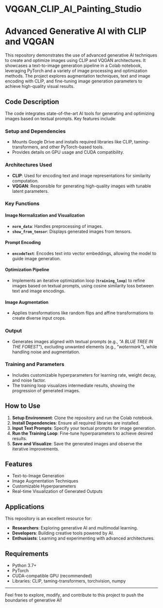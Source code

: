 # VQGAN_CLIP_AI_Painting_Studio

# Advanced Generative AI with CLIP and VQGAN

This repository demonstrates the use of advanced generative AI techniques to create and optimize images using CLIP and VQGAN architectures. It showcases a text-to-image generation pipeline in a Colab notebook, leveraging PyTorch and a variety of image processing and optimization methods. The project explores augmentation techniques, text and image encoding with CLIP, and fine-tuning image generation parameters to achieve high-quality visual results.

## Code Description

The code integrates state-of-the-art AI tools for generating and optimizing images based on textual prompts. Key features include:

### Setup and Dependencies
- Mounts Google Drive and installs required libraries like CLIP, taming-transformers, and other PyTorch-based tools.
- Provides details on GPU usage and CUDA compatibility.

### Architectures Used
- **CLIP**: Used for encoding text and image representations for similarity computation.
- **VQGAN**: Responsible for generating high-quality images with tunable latent parameters.

### Key Functions

#### Image Normalization and Visualization
- **`norm_data`**: Handles preprocessing of images.
- **`show_from_tensor`**: Displays generated images from tensors.

#### Prompt Encoding
- **`encodeText`**: Encodes text into vector embeddings, allowing the model to guide image generation.

#### Optimization Pipeline
- Implements an iterative optimization loop (**`training_loop`**) to refine images based on textual prompts, using cosine similarity loss between text and image encodings.

#### Image Augmentation
- Applies transformations like random flips and affine transformations to create diverse input crops.

### Output
- Generates images aligned with textual prompts (e.g., *"A BLUE TREE IN THE FOREST"*), excluding unwanted elements (e.g., *"watermark"*), while handling noise and augmentation.

### Training and Parameters
- Includes customizable hyperparameters for learning rate, weight decay, and noise factor.
- The training loop visualizes intermediate results, showing the progression of generated images.

## How to Use
1. **Setup Environment**: Clone the repository and run the Colab notebook.
2. **Install Dependencies**: Ensure all required libraries are installed.
3. **Input Text Prompts**: Specify your textual prompts for image generation.
4. **Run the Training Loop**: Fine-tune hyperparameters to achieve desired results.
5. **Save and Visualize**: Save the generated images and observe the iterative improvements.

## Features
- Text-to-Image Generation
- Image Augmentation Techniques
- Customizable Hyperparameters
- Real-time Visualization of Generated Outputs

## Applications
This repository is an excellent resource for:
- **Researchers**: Exploring generative AI and multimodal learning.
- **Developers**: Building creative tools powered by AI.
- **Enthusiasts**: Learning and experimenting with advanced architectures.

## Requirements
- Python 3.7+
- PyTorch
- CUDA-compatible GPU (recommended)
- Libraries: CLIP, taming-transformers, torchvision, numpy

---

Feel free to explore, modify, and contribute to this project to push the boundaries of generative AI!
